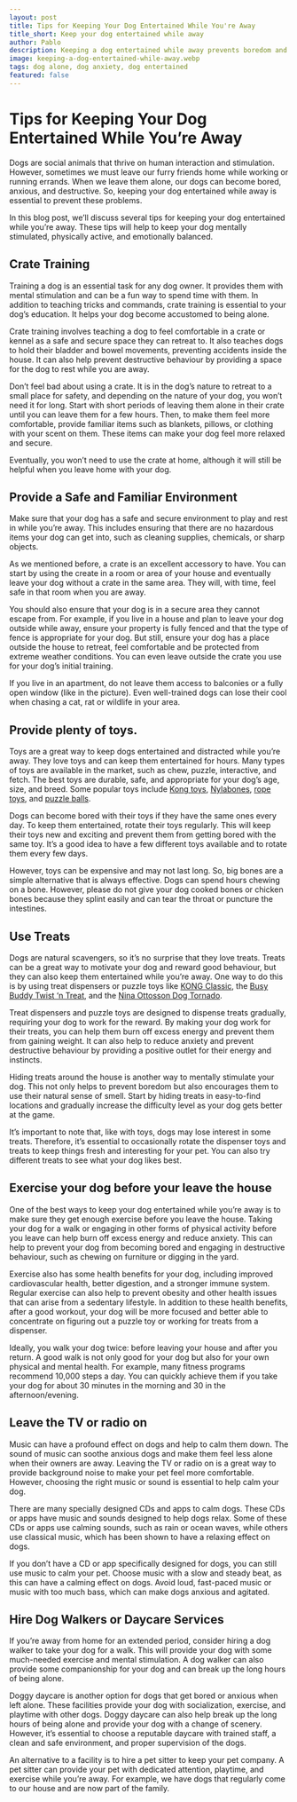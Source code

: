 ```yaml
---
layout: post
title: Tips for Keeping Your Dog Entertained While You're Away
title_short: Keep your dog entertained while away
author: Pablo
description: Keeping a dog entertained while away prevents boredom and anxiety that can lead to unwanted behaviour. Follow these tips to keep your dog mentally stimulated.
image: keeping-a-dog-entertained-while-away.webp
tags: dog alone, dog anxiety, dog entertained
featured: false
---
```


# Tips for Keeping Your Dog Entertained While You’re Away

Dogs are social animals that thrive on human interaction and stimulation. However, sometimes we must leave our furry friends home while working or running errands. When we leave them alone, our dogs can become bored, anxious, and destructive. So, keeping your dog entertained while away is essential to prevent these problems.

In this blog post, we’ll discuss several tips for keeping your dog entertained while you’re away. These tips will help to keep your dog mentally stimulated, physically active, and emotionally balanced.

## Crate Training

Training a dog is an essential task for any dog owner. It provides them with mental stimulation and can be a fun way to spend time with them. In addition to teaching tricks and commands, crate training is essential to your dog’s education. It helps your dog become accustomed to being alone.

Crate training involves teaching a dog to feel comfortable in a crate or kennel as a safe and secure space they can retreat to. It also teaches dogs to hold their bladder and bowel movements, preventing accidents inside the house. It can also help prevent destructive behaviour by providing a space for the dog to rest while you are away.

Don’t feel bad about using a crate. It is in the dog’s nature to retreat to a small place for safety, and depending on the nature of your dog, you won’t need it for long. Start with short periods of leaving them alone in their crate until you can leave them for a few hours. Then, to make them feel more comfortable, provide familiar items such as blankets, pillows, or clothing with your scent on them. These items can make your dog feel more relaxed and secure.

Eventually, you won’t need to use the crate at home, although it will still be helpful when you leave home with your dog.

## Provide a Safe and Familiar Environment

Make sure that your dog has a safe and secure environment to play and rest in while you’re away. This includes ensuring that there are no hazardous items your dog can get into, such as cleaning supplies, chemicals, or sharp objects.

As we mentioned before, a crate is an excellent accessory to have. You can start by using the create in a room or area of your house and eventually leave your dog without a crate in the same area. They will, with time, feel safe in that room when you are away.

You should also ensure that your dog is in a secure area they cannot escape from. For example, if you live in a house and plan to leave your dog outside while away, ensure your property is fully fenced and that the type of fence is appropriate for your dog. But still, ensure your dog has a place outside the house to retreat, feel comfortable and be protected from extreme weather conditions. You can even leave outside the crate you use for your dog’s initial training.

If you live in an apartment, do not leave them access to balconies or a fully open window (like in the picture). Even well-trained dogs can lose their cool when chasing a cat, rat or wildlife in your area.

## Provide plenty of toys.

Toys are a great way to keep dogs entertained and distracted while you’re away. They love toys and can keep them entertained for hours. Many types of toys are available in the market, such as chew, puzzle, interactive, and fetch. The best toys are durable, safe, and appropriate for your dog’s age, size, and breed. Some popular toys include [Kong toys](https://amzn.to/3oWjGtV), [Nylabones](https://amzn.to/3oKwqDF), [rope toys](https://amzn.to/40LERMx), and [puzzle balls](https://amzn.to/40VSqJc).

Dogs can become bored with their toys if they have the same ones every day. To keep them entertained, rotate their toys regularly. This will keep their toys new and exciting and prevent them from getting bored with the same toy. It’s a good idea to have a few different toys available and to rotate them every few days.

However, toys can be expensive and may not last long. So, big bones are a simple alternative that is always effective. Dogs can spend hours chewing on a bone. However, please do not give your dog cooked bones or chicken bones because they splint easily and can tear the throat or puncture the intestines.

## Use Treats

Dogs are natural scavengers, so it’s no surprise that they love treats. Treats can be a great way to motivate your dog and reward good behaviour, but they can also keep them entertained while you’re away. One way to do this is by using treat dispensers or puzzle toys like [KONG Classic](https://amzn.to/3oWjGtV), the [Busy Buddy Twist ‘n Treat](https://amzn.to/3NuClXU), and the [Nina Ottosson Dog Tornado](https://amzn.to/3HpaTXx).

Treat dispensers and puzzle toys are designed to dispense treats gradually, requiring your dog to work for the reward. By making your dog work for their treats, you can help them burn off excess energy and prevent them from gaining weight. It can also help to reduce anxiety and prevent destructive behaviour by providing a positive outlet for their energy and instincts.

Hiding treats around the house is another way to mentally stimulate your dog. This not only helps to prevent boredom but also encourages them to use their natural sense of smell. Start by hiding treats in easy-to-find locations and gradually increase the difficulty level as your dog gets better at the game.

It’s important to note that, like with toys, dogs may lose interest in some treats. Therefore, it’s essential to occasionally rotate the dispenser toys and treats to keep things fresh and interesting for your pet. You can also try different treats to see what your dog likes best.

## Exercise your dog before your leave the house

One of the best ways to keep your dog entertained while you’re away is to make sure they get enough exercise before you leave the house. Taking your dog for a walk or engaging in other forms of physical activity before you leave can help burn off excess energy and reduce anxiety. This can help to prevent your dog from becoming bored and engaging in destructive behaviour, such as chewing on furniture or digging in the yard.

Exercise also has some health benefits for your dog, including improved cardiovascular health, better digestion, and a stronger immune system. Regular exercise can also help to prevent obesity and other health issues that can arise from a sedentary lifestyle. In addition to these health benefits, after a good workout, your dog will be more focused and better able to concentrate on figuring out a puzzle toy or working for treats from a dispenser.

Ideally, you walk your dog twice: before leaving your house and after you return. A good walk is not only good for your dog but also for your own physical and mental health. For example, many fitness programs recommend 10,000 steps a day. You can quickly achieve them if you take your dog for about 30 minutes in the morning and 30 in the afternoon/evening.

## Leave the TV or radio on

Music can have a profound effect on dogs and help to calm them down. The sound of music can soothe anxious dogs and make them feel less alone when their owners are away. Leaving the TV or radio on is a great way to provide background noise to make your pet feel more comfortable. However, choosing the right music or sound is essential to help calm your dog.

There are many specially designed CDs and apps to calm dogs. These CDs or apps have music and sounds designed to help dogs relax. Some of these CDs or apps use calming sounds, such as rain or ocean waves, while others use classical music, which has been shown to have a relaxing effect on dogs.

If you don’t have a CD or app specifically designed for dogs, you can still use music to calm your pet. Choose music with a slow and steady beat, as this can have a calming effect on dogs. Avoid loud, fast-paced music or music with too much bass, which can make dogs anxious and agitated.

## Hire Dog Walkers or Daycare Services

If you’re away from home for an extended period, consider hiring a dog walker to take your dog for a walk. This will provide your dog with some much-needed exercise and mental stimulation. A dog walker can also provide some companionship for your dog and can break up the long hours of being alone.

Doggy daycare is another option for dogs that get bored or anxious when left alone. These facilities provide your dog with socialization, exercise, and playtime with other dogs. Doggy daycare can also help break up the long hours of being alone and provide your dog with a change of scenery. However, it’s essential to choose a reputable daycare with trained staff, a clean and safe environment, and proper supervision of the dogs.

An alternative to a facility is to hire a pet sitter to keep your pet company. A pet sitter can provide your pet with dedicated attention, playtime, and exercise while you’re away. For example, we have dogs that regularly come to our house and are now part of the family.
